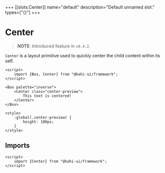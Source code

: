 +++
[[slots.Center]]
name="default"
description="Default unnamed slot."
types=["{}"]
+++

# Center

> **NOTE**: Introduced feature in `v0.4.2`.

`Center` is a layout primitive used to quickly center the child content within its self.

```svelte {title="Center Preview" mode="repl"}
<script>
    import {Box, Center} from "@kahi-ui/framework";
</script>

<Box palette="inverse">
    <Center class="center-preview">
        This text is centered!
    </Center>
</Box>

<style>
    :global(.center-preview) {
        height: 100px;
    }
</style>
```

## Imports

```svelte {title="Center Imports"}
<script>
    import {Center} from "@kahi-ui/framework";
</script>
```
